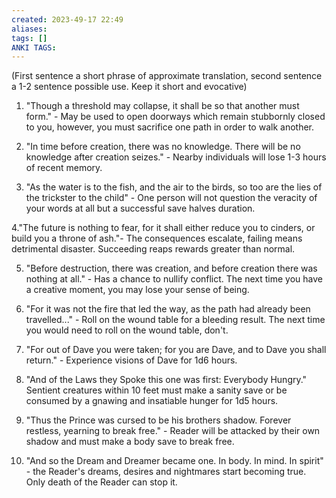 ```yaml
---
created: 2023-49-17 22:49
aliases: 
tags: []
ANKI TAGS:
---
```



(First sentence a short phrase of approximate translation, second sentence a 1-2 sentence possible use. Keep it short and evocative)

1. "Though a threshold may collapse, it shall be so that another must form." - May be used to open doorways which remain stubbornly closed to you, however, you must sacrifice one path in order to walk another.

2. "In time before creation, there was no knowledge. There will be no knowledge after creation seizes." - Nearby individuals will lose 1-3 hours of recent memory.

3. "As the water is to the fish, and the air to the birds, so too are the lies of the trickster to the child" - One person will not question the veracity of your words at all but a successful save halves duration.

4."The future is nothing to fear, for it shall either reduce you to cinders, or build you a throne of ash."- The consequences escalate, failing means detrimental disaster. Succeeding reaps rewards greater than normal.

5. "Before destruction, there was creation, and before creation there was nothing at all." - Has a chance to nullify conflict. The next time you have a creative moment, you may lose your sense of being.

6. "For it was not the fire that led the way, as the path had already been travelled..." - Roll on the wound table for a bleeding result. The next time you would need to roll on the wound table, don't.

7. "For out of Dave you were taken; for you are Dave, and to Dave you shall return." - Experience visions of Dave for 1d6 hours.

8. "And of the Laws they Spoke this one was first: Everybody Hungry." Sentient creatures within 10 feet must make a sanity save or be consumed by a gnawing and insatiable hunger for 1d5 hours.

9. "Thus the Prince was cursed to be his brothers shadow. Forever restless, yearning to break free." - Reader will be attacked by their own shadow and must make a body save to break free.

10. "And so the Dream and Dreamer became one. In body. In mind. In spirit" - the Reader's dreams, desires and nightmares start becoming true. Only death of the Reader can stop it. 
